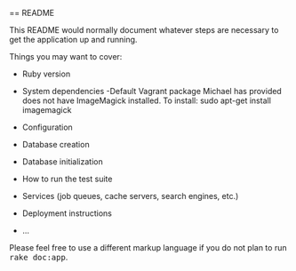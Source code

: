 == README

This README would normally document whatever steps are necessary to get the
application up and running.

Things you may want to cover:

* Ruby version

* System dependencies
  -Default Vagrant package Michael has provided does not have ImageMagick installed. To install: sudo apt-get install imagemagick

* Configuration

* Database creation

* Database initialization

* How to run the test suite

* Services (job queues, cache servers, search engines, etc.)

* Deployment instructions

* ...


Please feel free to use a different markup language if you do not plan to run
<tt>rake doc:app</tt>.
